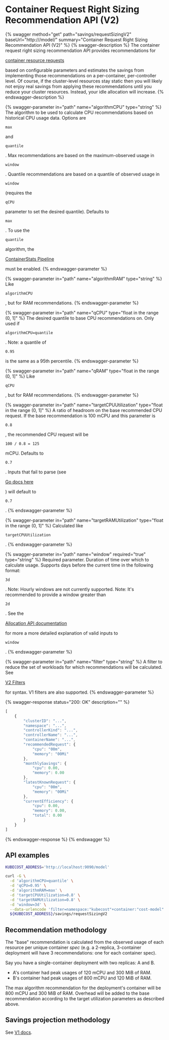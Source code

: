 # Container Request Right Sizing Recommendation API (V2)

{% swagger method="get" path="savings/requestSizingV2" baseUrl="http://<kubecost-address>/model/" summary="Container Request Right Sizing Recommendation API (V2)" %}
{% swagger-description %}
The container request right sizing recommendation API provides recommendations for 

[container resource requests](https://kubernetes.io/docs/concepts/configuration/manage-resources-containers/)

 based on configurable parameters and estimates the savings from implementing those recommendations on a per-container, per-controller level. Of course, if the cluster-level resources stay static then you will likely not enjoy real savings from applying these recommendations until you reduce your cluster resources. Instead, your idle allocation will increase.
{% endswagger-description %}

{% swagger-parameter in="path" name="algorithmCPU" type="string" %}
The algorithm to be used to calculate CPU recommendations based on historical CPU usage data. Options are 

`max`

 and 

`quantile`

. Max recommendations are based on the maximum-observed usage in 

`window`

. Quantile recommendations are based on a quantile of observed usage in 

`window`

 (requires the 

`qCPU`

 parameter to set the desired quantile). Defaults to 

`max`

. To use the 

`quantile`

 algorithm, the 

[ContainerStats Pipeline](/containerstats-pipeline.md)

 must be enabled.
{% endswagger-parameter %}

{% swagger-parameter in="path" name="algorithmRAM" type="string" %}
Like 

`algorithmCPU`

, but for RAM recommendations.
{% endswagger-parameter %}

{% swagger-parameter in="path" name="qCPU" type="float in the range (0, 1]" %}
The desired quantile to base CPU recommendations on. Only used if 

`algorithmCPU=quantile`

. Note: a quantile of 

`0.95`

 is the same as a 95th percentile.
{% endswagger-parameter %}

{% swagger-parameter in="path" name="qRAM" type="float in the range (0, 1]" %}
Like 

`qCPU`

, but for RAM recommendations.
{% endswagger-parameter %}

{% swagger-parameter in="path" name="targetCPUUtilization" type="float in the range (0, 1]" %}
A ratio of headroom on the base recommended CPU request. If the base recommendation is 100 mCPU and this parameter is 

`0.8`

, the recommended CPU request will be 

`100 / 0.8 = 125`

 mCPU. Defaults to 

`0.7`

. Inputs that fail to parse (see 

[Go docs here](https://pkg.go.dev/strconv#ParseFloat)

) will default to 

`0.7`

.
{% endswagger-parameter %}

{% swagger-parameter in="path" name="targetRAMUtilization" type="float in the range (0, 1]" %}
Calculated like 

`targetCPUUtilization`

.
{% endswagger-parameter %}

{% swagger-parameter in="path" name="window" required="true" type="string" %}
Required parameter. Duration of time over which to calculate usage. Supports days before the current time in the following format: 

`3d`

. Note: Hourly windows are not currently supported. Note: It's recommended to provide a window greater than 

`2d`

. See the 

[Allocation API documentation](allocation.md#querying)

 for more a more detailed explanation of valid inputs to 

`window`

.
{% endswagger-parameter %}

{% swagger-parameter in="path" name="filter" type="string" %}
A filter to reduce the set of workloads for which recommendations will be calculated. See 

[V2 Filters](filteres-v2.md)

 for syntax. V1 filters are also supported.
{% endswagger-parameter %}

{% swagger-response status="200: OK" description="" %}
```javascript
[
    {
        "clusterID": "...",
        "namespace": "...",
        "controllerKind": "...",
        "controllerName": "...",
        "containerName": "...",
        "recommendedRequest": {
            "cpu": "00m",
            "memory": "00Mi"
        },
        "monthlySavings": {
            "cpu": 0.00,
            "memory": 0.00
        },
        "latestKnownRequest": {
            "cpu": "00m",
            "memory": "00Mi"
        },
        "currentEfficiency": {
            "cpu": 0.00,
            "memory": 0.00,
            "total": 0.00
        }
    }
]
```
{% endswagger-response %}
{% endswagger %}

## API examples

```bash
KUBECOST_ADDRESS='http://localhost:9090/model'

curl -G \
  -d 'algorithmCPU=quantile' \
  -d 'qCPU=0.95' \
  -d 'algorithmRAM=max' \
  -d 'targetCPUUtilization=0.8' \
  -d 'targetRAMUtilization=0.8' \
  -d 'window=3d' \
  --data-urlencode 'filter=namespace:"kubecost"+container:"cost-model"' \
  ${KUBECOST_ADDRESS}/savings/requestSizingV2
```

## Recommendation methodology

The "base" recommendation is calculated from the observed usage of each resource per unique container _spec_ (e.g. a 2-replica, 3-container deployment will have 3 recommendations: one for each container spec).

Say you have a single-container deployment with two replicas: A and B.

* A's container had peak usages of 120 mCPU and 300 MiB of RAM.
* B's container had peak usages of 800 mCPU and 120 MiB of RAM.

The max algorithm recommendation for the deployment's container will be 800 mCPU and 300 MiB of RAM. Overhead will be added to the base recommendation according to the target utilization parameters as described above.

## Savings projection methodology

See [V1 docs](https://docs.kubecost.com/apis/deprecated-apis/api-request-right-sizing).
